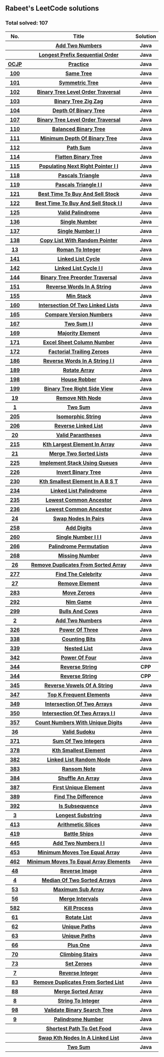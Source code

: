 <h2>Rabeet's LeetCode solutions</h2><h3>Total solved: 107</h3><center><table id ="leet"><tr><th>No.</th>  <th>Title</th>  <th>Solution</th></tr><tr><th><a href="src/LeetCode/AddTwoNumbers.java"></a></th><th><a href="http://www.google.com/search?q= Add Two Numbers leetcode&btnI"> Add Two Numbers</a></th><th>Java</th></tr><tr><th><a href="src/LeetCode/LongestPrefixSequentialOrder.java"></a></th><th><a href="http://www.google.com/search?q= Longest Prefix Sequential Order leetcode&btnI"> Longest Prefix Sequential Order</a></th><th>Java</th></tr><tr><th><a href="src/LeetCode/OCJP_Practice.java">OCJP</a></th><th><a href="http://www.google.com/search?q= Practice leetcode&btnI"> Practice</a></th><th>Java</th></tr><tr><th><a href="src/LeetCode/Prob100_SameTree.java">100</a></th><th><a href="http://www.google.com/search?q= Same Tree leetcode&btnI"> Same Tree</a></th><th>Java</th></tr><tr><th><a href="src/LeetCode/Prob101_SymmetricTree.java">101</a></th><th><a href="http://www.google.com/search?q= Symmetric Tree leetcode&btnI"> Symmetric Tree</a></th><th>Java</th></tr><tr><th><a href="src/LeetCode/Prob102_BinaryTreeLevelOrderTraversal.java">102</a></th><th><a href="http://www.google.com/search?q= Binary Tree Level Order Traversal leetcode&btnI"> Binary Tree Level Order Traversal</a></th><th>Java</th></tr><tr><th><a href="src/LeetCode/Prob103_BinaryTreeZigZag.java">103</a></th><th><a href="http://www.google.com/search?q= Binary Tree Zig Zag leetcode&btnI"> Binary Tree Zig Zag</a></th><th>Java</th></tr><tr><th><a href="src/LeetCode/Prob104_DepthOfBinaryTree.java">104</a></th><th><a href="http://www.google.com/search?q= Depth Of Binary Tree leetcode&btnI"> Depth Of Binary Tree</a></th><th>Java</th></tr><tr><th><a href="src/LeetCode/Prob107_BinaryTreeLevelOrderTraversal.java">107</a></th><th><a href="http://www.google.com/search?q= Binary Tree Level Order Traversal leetcode&btnI"> Binary Tree Level Order Traversal</a></th><th>Java</th></tr><tr><th><a href="src/LeetCode/Prob110_BalancedBinaryTree.java">110</a></th><th><a href="http://www.google.com/search?q= Balanced Binary Tree leetcode&btnI"> Balanced Binary Tree</a></th><th>Java</th></tr><tr><th><a href="src/LeetCode/Prob111_MinimumDepthOfBinaryTree.java">111</a></th><th><a href="http://www.google.com/search?q= Minimum Depth Of Binary Tree leetcode&btnI"> Minimum Depth Of Binary Tree</a></th><th>Java</th></tr><tr><th><a href="src/LeetCode/Prob112_PathSum.java">112</a></th><th><a href="http://www.google.com/search?q= Path Sum leetcode&btnI"> Path Sum</a></th><th>Java</th></tr><tr><th><a href="src/LeetCode/Prob114_FlattenBinaryTree.java">114</a></th><th><a href="http://www.google.com/search?q= Flatten Binary Tree leetcode&btnI"> Flatten Binary Tree</a></th><th>Java</th></tr><tr><th><a href="src/LeetCode/Prob115_PopulatingNextRightPointerII.java">115</a></th><th><a href="http://www.google.com/search?q= Populating Next Right Pointer I I leetcode&btnI"> Populating Next Right Pointer I I</a></th><th>Java</th></tr><tr><th><a href="src/LeetCode/Prob118_PascalsTriangle.java">118</a></th><th><a href="http://www.google.com/search?q= Pascals Triangle leetcode&btnI"> Pascals Triangle</a></th><th>Java</th></tr><tr><th><a href="src/LeetCode/Prob119_PascalsTriangleII.java">119</a></th><th><a href="http://www.google.com/search?q= Pascals Triangle I I leetcode&btnI"> Pascals Triangle I I</a></th><th>Java</th></tr><tr><th><a href="src/LeetCode/Prob121_BestTimeToBuyAndSellStock.java">121</a></th><th><a href="http://www.google.com/search?q= Best Time To Buy And Sell Stock leetcode&btnI"> Best Time To Buy And Sell Stock</a></th><th>Java</th></tr><tr><th><a href="src/LeetCode/Prob122_BestTimeToBuyAndSellStockII.java">122</a></th><th><a href="http://www.google.com/search?q= Best Time To Buy And Sell Stock I I leetcode&btnI"> Best Time To Buy And Sell Stock I I</a></th><th>Java</th></tr><tr><th><a href="src/LeetCode/Prob125_ValidPalindrome.java">125</a></th><th><a href="http://www.google.com/search?q= Valid Palindrome leetcode&btnI"> Valid Palindrome</a></th><th>Java</th></tr><tr><th><a href="src/LeetCode/Prob136_SingleNumber.java">136</a></th><th><a href="http://www.google.com/search?q= Single Number leetcode&btnI"> Single Number</a></th><th>Java</th></tr><tr><th><a href="src/LeetCode/Prob137_SingleNumberII.java">137</a></th><th><a href="http://www.google.com/search?q= Single Number I I leetcode&btnI"> Single Number I I</a></th><th>Java</th></tr><tr><th><a href="src/LeetCode/Prob138_CopyListWithRandomPointer.java">138</a></th><th><a href="http://www.google.com/search?q= Copy List With Random Pointer leetcode&btnI"> Copy List With Random Pointer</a></th><th>Java</th></tr><tr><th><a href="src/LeetCode/Prob13_RomanToInteger.java">13</a></th><th><a href="http://www.google.com/search?q= Roman To Integer leetcode&btnI"> Roman To Integer</a></th><th>Java</th></tr><tr><th><a href="src/LeetCode/Prob141_LinkedListCycle.java">141</a></th><th><a href="http://www.google.com/search?q= Linked List Cycle leetcode&btnI"> Linked List Cycle</a></th><th>Java</th></tr><tr><th><a href="src/LeetCode/Prob142_LinkedListCycleII.java">142</a></th><th><a href="http://www.google.com/search?q= Linked List Cycle I I leetcode&btnI"> Linked List Cycle I I</a></th><th>Java</th></tr><tr><th><a href="src/LeetCode/Prob144_BinaryTreePreorderTraversal.java">144</a></th><th><a href="http://www.google.com/search?q= Binary Tree Preorder Traversal leetcode&btnI"> Binary Tree Preorder Traversal</a></th><th>Java</th></tr><tr><th><a href="src/LeetCode/Prob151_ReverseWordsInAString.java">151</a></th><th><a href="http://www.google.com/search?q= Reverse Words In A String leetcode&btnI"> Reverse Words In A String</a></th><th>Java</th></tr><tr><th><a href="src/LeetCode/Prob155_MinStack.java">155</a></th><th><a href="http://www.google.com/search?q= Min Stack leetcode&btnI"> Min Stack</a></th><th>Java</th></tr><tr><th><a href="src/LeetCode/Prob160_IntersectionOfTwoLinkedLists.java">160</a></th><th><a href="http://www.google.com/search?q= Intersection Of Two Linked Lists leetcode&btnI"> Intersection Of Two Linked Lists</a></th><th>Java</th></tr><tr><th><a href="src/LeetCode/Prob165_CompareVersionNumbers.java">165</a></th><th><a href="http://www.google.com/search?q= Compare Version Numbers leetcode&btnI"> Compare Version Numbers</a></th><th>Java</th></tr><tr><th><a href="src/LeetCode/Prob167_TwoSumII.java">167</a></th><th><a href="http://www.google.com/search?q= Two Sum I I leetcode&btnI"> Two Sum I I</a></th><th>Java</th></tr><tr><th><a href="src/LeetCode/Prob169_MajorityElement.java">169</a></th><th><a href="http://www.google.com/search?q= Majority Element leetcode&btnI"> Majority Element</a></th><th>Java</th></tr><tr><th><a href="src/LeetCode/Prob171_ExcelSheetColumnNumber.java">171</a></th><th><a href="http://www.google.com/search?q= Excel Sheet Column Number leetcode&btnI"> Excel Sheet Column Number</a></th><th>Java</th></tr><tr><th><a href="src/LeetCode/Prob172_FactorialTrailingZeroes.java">172</a></th><th><a href="http://www.google.com/search?q= Factorial Trailing Zeroes leetcode&btnI"> Factorial Trailing Zeroes</a></th><th>Java</th></tr><tr><th><a href="src/LeetCode/Prob186_ReverseWordsInAStringII.java">186</a></th><th><a href="http://www.google.com/search?q= Reverse Words In A String I I leetcode&btnI"> Reverse Words In A String I I</a></th><th>Java</th></tr><tr><th><a href="src/LeetCode/Prob189_RotateArray.java">189</a></th><th><a href="http://www.google.com/search?q= Rotate Array leetcode&btnI"> Rotate Array</a></th><th>Java</th></tr><tr><th><a href="src/LeetCode/Prob198_HouseRobber.java">198</a></th><th><a href="http://www.google.com/search?q= House Robber leetcode&btnI"> House Robber</a></th><th>Java</th></tr><tr><th><a href="src/LeetCode/Prob199_BinaryTreeRightSideView.java">199</a></th><th><a href="http://www.google.com/search?q= Binary Tree Right Side View leetcode&btnI"> Binary Tree Right Side View</a></th><th>Java</th></tr><tr><th><a href="src/LeetCode/Prob19_RemoveNthNode.java">19</a></th><th><a href="http://www.google.com/search?q= Remove Nth Node leetcode&btnI"> Remove Nth Node</a></th><th>Java</th></tr><tr><th><a href="src/LeetCode/Prob1_TwoSum.java">1</a></th><th><a href="http://www.google.com/search?q= Two Sum leetcode&btnI"> Two Sum</a></th><th>Java</th></tr><tr><th><a href="src/LeetCode/Prob205_IsomorphicString.java">205</a></th><th><a href="http://www.google.com/search?q= Isomorphic String leetcode&btnI"> Isomorphic String</a></th><th>Java</th></tr><tr><th><a href="src/LeetCode/Prob206_ReverseLinkedList.java">206</a></th><th><a href="http://www.google.com/search?q= Reverse Linked List leetcode&btnI"> Reverse Linked List</a></th><th>Java</th></tr><tr><th><a href="src/LeetCode/Prob20_ValidParantheses.java">20</a></th><th><a href="http://www.google.com/search?q= Valid Parantheses leetcode&btnI"> Valid Parantheses</a></th><th>Java</th></tr><tr><th><a href="src/LeetCode/Prob215_KthLargestElementInArray.java">215</a></th><th><a href="http://www.google.com/search?q= Kth Largest Element In Array leetcode&btnI"> Kth Largest Element In Array</a></th><th>Java</th></tr><tr><th><a href="src/LeetCode/Prob21_MergeTwoSortedLists.java">21</a></th><th><a href="http://www.google.com/search?q= Merge Two Sorted Lists leetcode&btnI"> Merge Two Sorted Lists</a></th><th>Java</th></tr><tr><th><a href="src/LeetCode/Prob225_ImplementStackUsingQueues.java">225</a></th><th><a href="http://www.google.com/search?q= Implement Stack Using Queues leetcode&btnI"> Implement Stack Using Queues</a></th><th>Java</th></tr><tr><th><a href="src/LeetCode/Prob226_InvertBinaryTree.java">226</a></th><th><a href="http://www.google.com/search?q= Invert Binary Tree leetcode&btnI"> Invert Binary Tree</a></th><th>Java</th></tr><tr><th><a href="src/LeetCode/Prob230_KthSmallestElementInABST.java">230</a></th><th><a href="http://www.google.com/search?q= Kth Smallest Element In A B S T leetcode&btnI"> Kth Smallest Element In A B S T</a></th><th>Java</th></tr><tr><th><a href="src/LeetCode/Prob234_LinkedListPalindrome.java">234</a></th><th><a href="http://www.google.com/search?q= Linked List Palindrome leetcode&btnI"> Linked List Palindrome</a></th><th>Java</th></tr><tr><th><a href="src/LeetCode/Prob235_LowestCommonAncestor.java">235</a></th><th><a href="http://www.google.com/search?q= Lowest Common Ancestor leetcode&btnI"> Lowest Common Ancestor</a></th><th>Java</th></tr><tr><th><a href="src/LeetCode/Prob236_LowestCommonAncestor.java">236</a></th><th><a href="http://www.google.com/search?q= Lowest Common Ancestor leetcode&btnI"> Lowest Common Ancestor</a></th><th>Java</th></tr><tr><th><a href="src/LeetCode/Prob24_SwapNodesInPairs.java">24</a></th><th><a href="http://www.google.com/search?q= Swap Nodes In Pairs leetcode&btnI"> Swap Nodes In Pairs</a></th><th>Java</th></tr><tr><th><a href="src/LeetCode/Prob258_AddDigits.java">258</a></th><th><a href="http://www.google.com/search?q= Add Digits leetcode&btnI"> Add Digits</a></th><th>Java</th></tr><tr><th><a href="src/LeetCode/Prob260_SingleNumberIII.java">260</a></th><th><a href="http://www.google.com/search?q= Single Number I I I leetcode&btnI"> Single Number I I I</a></th><th>Java</th></tr><tr><th><a href="src/LeetCode/Prob266_PalindromePermutation.java">266</a></th><th><a href="http://www.google.com/search?q= Palindrome Permutation leetcode&btnI"> Palindrome Permutation</a></th><th>Java</th></tr><tr><th><a href="src/LeetCode/Prob268_MissingNumber.java">268</a></th><th><a href="http://www.google.com/search?q= Missing Number leetcode&btnI"> Missing Number</a></th><th>Java</th></tr><tr><th><a href="src/LeetCode/Prob26_RemoveDuplicatesFromSortedArray.java">26</a></th><th><a href="http://www.google.com/search?q= Remove Duplicates From Sorted Array leetcode&btnI"> Remove Duplicates From Sorted Array</a></th><th>Java</th></tr><tr><th><a href="src/LeetCode/Prob277_FindTheCelebrity.java">277</a></th><th><a href="http://www.google.com/search?q= Find The Celebrity leetcode&btnI"> Find The Celebrity</a></th><th>Java</th></tr><tr><th><a href="src/LeetCode/Prob27_RemoveElement.java">27</a></th><th><a href="http://www.google.com/search?q= Remove Element leetcode&btnI"> Remove Element</a></th><th>Java</th></tr><tr><th><a href="src/LeetCode/Prob283_MoveZeroes.java">283</a></th><th><a href="http://www.google.com/search?q= Move Zeroes leetcode&btnI"> Move Zeroes</a></th><th>Java</th></tr><tr><th><a href="src/LeetCode/Prob292_NimGame.java">292</a></th><th><a href="http://www.google.com/search?q= Nim Game leetcode&btnI"> Nim Game</a></th><th>Java</th></tr><tr><th><a href="src/LeetCode/Prob299_BullsAndCows.java">299</a></th><th><a href="http://www.google.com/search?q= Bulls And Cows leetcode&btnI"> Bulls And Cows</a></th><th>Java</th></tr><tr><th><a href="src/LeetCode/Prob2_AddTwoNumbers.java">2</a></th><th><a href="http://www.google.com/search?q= Add Two Numbers leetcode&btnI"> Add Two Numbers</a></th><th>Java</th></tr><tr><th><a href="src/LeetCode/Prob326_PowerOfThree.java">326</a></th><th><a href="http://www.google.com/search?q= Power Of Three leetcode&btnI"> Power Of Three</a></th><th>Java</th></tr><tr><th><a href="src/LeetCode/Prob338_CountingBits.java">338</a></th><th><a href="http://www.google.com/search?q= Counting Bits leetcode&btnI"> Counting Bits</a></th><th>Java</th></tr><tr><th><a href="src/LeetCode/Prob339_NestedList.java">339</a></th><th><a href="http://www.google.com/search?q= Nested List leetcode&btnI"> Nested List</a></th><th>Java</th></tr><tr><th><a href="src/LeetCode/Prob342_PowerOfFour.java">342</a></th><th><a href="http://www.google.com/search?q= Power Of Four leetcode&btnI"> Power Of Four</a></th><th>Java</th></tr><tr><th><a href="src/LeetCode/Prob344_ReverseString.cpp">344</a></th><th><a href="http://www.google.com/search?q= Reverse String leetcode&btnI"> Reverse String</a></th><th>CPP</th></tr><tr><th><a href="src/LeetCode/Prob344_ReverseString.java">344</a></th><th><a href="http://www.google.com/search?q= Reverse String leetcode&btnI"> Reverse String</a></th><th>CPP</th></tr><tr><th><a href="src/LeetCode/Prob345_ReverseVowelsOfAString.java">345</a></th><th><a href="http://www.google.com/search?q= Reverse Vowels Of A String leetcode&btnI"> Reverse Vowels Of A String</a></th><th>Java</th></tr><tr><th><a href="src/LeetCode/Prob347_TopKFrequentElements.java">347</a></th><th><a href="http://www.google.com/search?q= Top K Frequent Elements leetcode&btnI"> Top K Frequent Elements</a></th><th>Java</th></tr><tr><th><a href="src/LeetCode/Prob349_IntersectionOfTwoArrays.java">349</a></th><th><a href="http://www.google.com/search?q= Intersection Of Two Arrays leetcode&btnI"> Intersection Of Two Arrays</a></th><th>Java</th></tr><tr><th><a href="src/LeetCode/Prob350_IntersectionOfTwoArraysII.java">350</a></th><th><a href="http://www.google.com/search?q= Intersection Of Two Arrays I I leetcode&btnI"> Intersection Of Two Arrays I I</a></th><th>Java</th></tr><tr><th><a href="src/LeetCode/Prob357_CountNumbersWithUniqueDigits.java">357</a></th><th><a href="http://www.google.com/search?q= Count Numbers With Unique Digits leetcode&btnI"> Count Numbers With Unique Digits</a></th><th>Java</th></tr><tr><th><a href="src/LeetCode/Prob36_ValidSudoku.java">36</a></th><th><a href="http://www.google.com/search?q= Valid Sudoku leetcode&btnI"> Valid Sudoku</a></th><th>Java</th></tr><tr><th><a href="src/LeetCode/Prob371_SumOfTwoIntegers.java">371</a></th><th><a href="http://www.google.com/search?q= Sum Of Two Integers leetcode&btnI"> Sum Of Two Integers</a></th><th>Java</th></tr><tr><th><a href="src/LeetCode/Prob378_KthSmallestElement.java">378</a></th><th><a href="http://www.google.com/search?q= Kth Smallest Element leetcode&btnI"> Kth Smallest Element</a></th><th>Java</th></tr><tr><th><a href="src/LeetCode/Prob382_LinkedListRandomNode.java">382</a></th><th><a href="http://www.google.com/search?q= Linked List Random Node leetcode&btnI"> Linked List Random Node</a></th><th>Java</th></tr><tr><th><a href="src/LeetCode/Prob383_RansomNote.java">383</a></th><th><a href="http://www.google.com/search?q= Ransom Note leetcode&btnI"> Ransom Note</a></th><th>Java</th></tr><tr><th><a href="src/LeetCode/Prob384_ShuffleAnArray.java">384</a></th><th><a href="http://www.google.com/search?q= Shuffle An Array leetcode&btnI"> Shuffle An Array</a></th><th>Java</th></tr><tr><th><a href="src/LeetCode/Prob387_FirstUniqueElement.java">387</a></th><th><a href="http://www.google.com/search?q= First Unique Element leetcode&btnI"> First Unique Element</a></th><th>Java</th></tr><tr><th><a href="src/LeetCode/Prob389_FindTheDifference.java">389</a></th><th><a href="http://www.google.com/search?q= Find The Difference leetcode&btnI"> Find The Difference</a></th><th>Java</th></tr><tr><th><a href="src/LeetCode/Prob392_IsSubsequence.java">392</a></th><th><a href="http://www.google.com/search?q= Is Subsequence leetcode&btnI"> Is Subsequence</a></th><th>Java</th></tr><tr><th><a href="src/LeetCode/Prob3_LongestSubstring.java">3</a></th><th><a href="http://www.google.com/search?q= Longest Substring leetcode&btnI"> Longest Substring</a></th><th>Java</th></tr><tr><th><a href="src/LeetCode/Prob413_ArithmeticSlices.java">413</a></th><th><a href="http://www.google.com/search?q= Arithmetic Slices leetcode&btnI"> Arithmetic Slices</a></th><th>Java</th></tr><tr><th><a href="src/LeetCode/Prob419_BattleShips.java">419</a></th><th><a href="http://www.google.com/search?q= Battle Ships leetcode&btnI"> Battle Ships</a></th><th>Java</th></tr><tr><th><a href="src/LeetCode/Prob445_AddTwoNumbersII.java">445</a></th><th><a href="http://www.google.com/search?q= Add Two Numbers I I leetcode&btnI"> Add Two Numbers I I</a></th><th>Java</th></tr><tr><th><a href="src/LeetCode/Prob453_MinimumMovesToeEqualArray.java">453</a></th><th><a href="http://www.google.com/search?q= Minimum Moves Toe Equal Array leetcode&btnI"> Minimum Moves Toe Equal Array</a></th><th>Java</th></tr><tr><th><a href="src/LeetCode/Prob462_MinimumMovesToEqualArrayElements.java">462</a></th><th><a href="http://www.google.com/search?q= Minimum Moves To Equal Array Elements leetcode&btnI"> Minimum Moves To Equal Array Elements</a></th><th>Java</th></tr><tr><th><a href="src/LeetCode/Prob48_ReverseImage.java">48</a></th><th><a href="http://www.google.com/search?q= Reverse Image leetcode&btnI"> Reverse Image</a></th><th>Java</th></tr><tr><th><a href="src/LeetCode/Prob4_MedianOfTwoSortedArrays.java">4</a></th><th><a href="http://www.google.com/search?q= Median Of Two Sorted Arrays leetcode&btnI"> Median Of Two Sorted Arrays</a></th><th>Java</th></tr><tr><th><a href="src/LeetCode/Prob53_MaximumSubArray.java">53</a></th><th><a href="http://www.google.com/search?q= Maximum Sub Array leetcode&btnI"> Maximum Sub Array</a></th><th>Java</th></tr><tr><th><a href="src/LeetCode/Prob56_MergeIntervals.java">56</a></th><th><a href="http://www.google.com/search?q= Merge Intervals leetcode&btnI"> Merge Intervals</a></th><th>Java</th></tr><tr><th><a href="src/LeetCode/Prob582_KillProcess.java">582</a></th><th><a href="http://www.google.com/search?q= Kill Process leetcode&btnI"> Kill Process</a></th><th>Java</th></tr><tr><th><a href="src/LeetCode/Prob61_RotateList.java">61</a></th><th><a href="http://www.google.com/search?q= Rotate List leetcode&btnI"> Rotate List</a></th><th>Java</th></tr><tr><th><a href="src/LeetCode/Prob62_UniquePaths.java">62</a></th><th><a href="http://www.google.com/search?q= Unique Paths leetcode&btnI"> Unique Paths</a></th><th>Java</th></tr><tr><th><a href="src/LeetCode/Prob63_UniquePaths.java">63</a></th><th><a href="http://www.google.com/search?q= Unique Paths leetcode&btnI"> Unique Paths</a></th><th>Java</th></tr><tr><th><a href="src/LeetCode/Prob66_PlusOne.java">66</a></th><th><a href="http://www.google.com/search?q= Plus One leetcode&btnI"> Plus One</a></th><th>Java</th></tr><tr><th><a href="src/LeetCode/Prob70_ClimbingStairs.java">70</a></th><th><a href="http://www.google.com/search?q= Climbing Stairs leetcode&btnI"> Climbing Stairs</a></th><th>Java</th></tr><tr><th><a href="src/LeetCode/Prob73_SetZeroes.java">73</a></th><th><a href="http://www.google.com/search?q= Set Zeroes leetcode&btnI"> Set Zeroes</a></th><th>Java</th></tr><tr><th><a href="src/LeetCode/Prob7_ReverseInteger.java">7</a></th><th><a href="http://www.google.com/search?q= Reverse Integer leetcode&btnI"> Reverse Integer</a></th><th>Java</th></tr><tr><th><a href="src/LeetCode/Prob83_RemoveDuplicatesFromSortedList.java">83</a></th><th><a href="http://www.google.com/search?q= Remove Duplicates From Sorted List leetcode&btnI"> Remove Duplicates From Sorted List</a></th><th>Java</th></tr><tr><th><a href="src/LeetCode/Prob88_MergeSortedArray.java">88</a></th><th><a href="http://www.google.com/search?q= Merge Sorted Array leetcode&btnI"> Merge Sorted Array</a></th><th>Java</th></tr><tr><th><a href="src/LeetCode/Prob8_StringToInteger.java">8</a></th><th><a href="http://www.google.com/search?q= String To Integer leetcode&btnI"> String To Integer</a></th><th>Java</th></tr><tr><th><a href="src/LeetCode/Prob98_ValidateBinarySearchTree.java">98</a></th><th><a href="http://www.google.com/search?q= Validate Binary Search Tree leetcode&btnI"> Validate Binary Search Tree</a></th><th>Java</th></tr><tr><th><a href="src/LeetCode/Prob9_PalindromeNumber.java">9</a></th><th><a href="http://www.google.com/search?q= Palindrome Number leetcode&btnI"> Palindrome Number</a></th><th>Java</th></tr><tr><th><a href="src/LeetCode/ShortestPathToGetFood.java"></a></th><th><a href="http://www.google.com/search?q= Shortest Path To Get Food leetcode&btnI"> Shortest Path To Get Food</a></th><th>Java</th></tr><tr><th><a href="src/LeetCode/SwapKthNodesInALinkedList.java"></a></th><th><a href="http://www.google.com/search?q= Swap Kth Nodes In A Linked List leetcode&btnI"> Swap Kth Nodes In A Linked List</a></th><th>Java</th></tr><tr><th><a href="src/LeetCode/TwoSum.java"></a></th><th><a href="http://www.google.com/search?q= Two Sum leetcode&btnI"> Two Sum</a></th><th>Java</th></tr></table></center>